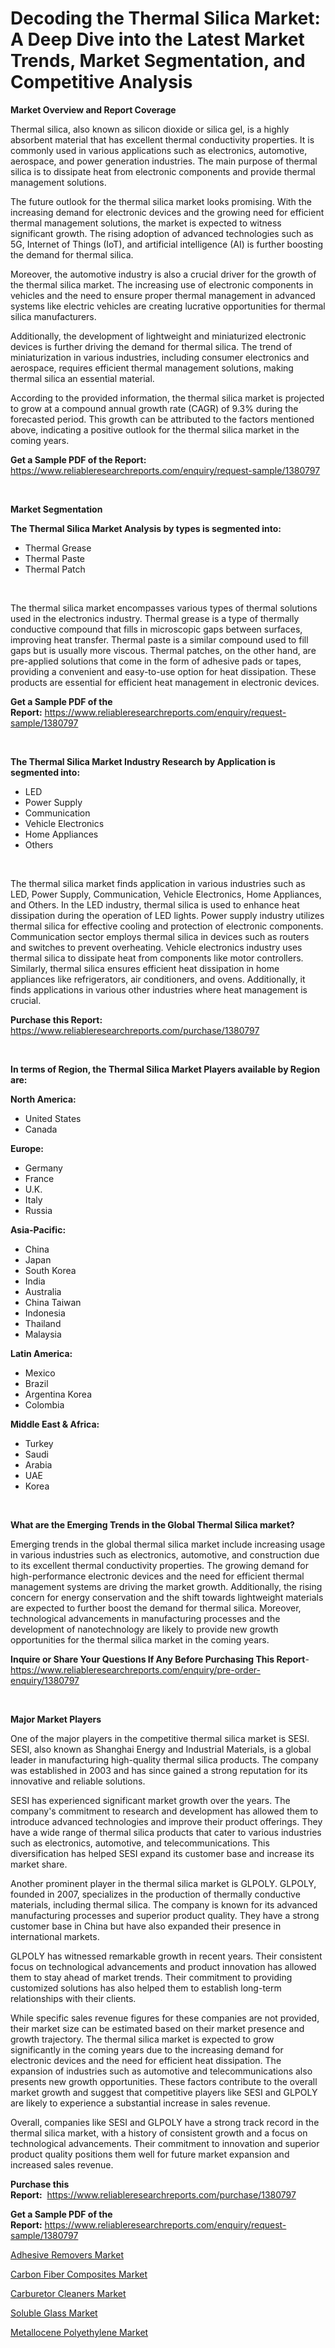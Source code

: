 <p><h1>Decoding the Thermal Silica Market: A Deep Dive into the Latest Market Trends, Market Segmentation, and Competitive Analysis</h1></p><p><strong>Market Overview and Report Coverage</strong></p>
<p><p>Thermal silica, also known as silicon dioxide or silica gel, is a highly absorbent material that has excellent thermal conductivity properties. It is commonly used in various applications such as electronics, automotive, aerospace, and power generation industries. The main purpose of thermal silica is to dissipate heat from electronic components and provide thermal management solutions.</p><p>The future outlook for the thermal silica market looks promising. With the increasing demand for electronic devices and the growing need for efficient thermal management solutions, the market is expected to witness significant growth. The rising adoption of advanced technologies such as 5G, Internet of Things (IoT), and artificial intelligence (AI) is further boosting the demand for thermal silica.</p><p>Moreover, the automotive industry is also a crucial driver for the growth of the thermal silica market. The increasing use of electronic components in vehicles and the need to ensure proper thermal management in advanced systems like electric vehicles are creating lucrative opportunities for thermal silica manufacturers.</p><p>Additionally, the development of lightweight and miniaturized electronic devices is further driving the demand for thermal silica. The trend of miniaturization in various industries, including consumer electronics and aerospace, requires efficient thermal management solutions, making thermal silica an essential material.</p><p>According to the provided information, the thermal silica market is projected to grow at a compound annual growth rate (CAGR) of 9.3% during the forecasted period. This growth can be attributed to the factors mentioned above, indicating a positive outlook for the thermal silica market in the coming years.</p></p>
<p><strong>Get a Sample PDF of the Report:</strong> <a href="https://www.reliableresearchreports.com/enquiry/request-sample/1380797">https://www.reliableresearchreports.com/enquiry/request-sample/1380797</a></p>
<p>&nbsp;</p>
<p><strong>Market Segmentation</strong></p>
<p><strong>The Thermal Silica Market Analysis by types is segmented into:</strong></p>
<p><ul><li>Thermal Grease</li><li>Thermal Paste</li><li>Thermal Patch</li></ul></p>
<p>&nbsp;</p>
<p><p>The thermal silica market encompasses various types of thermal solutions used in the electronics industry. Thermal grease is a type of thermally conductive compound that fills in microscopic gaps between surfaces, improving heat transfer. Thermal paste is a similar compound used to fill gaps but is usually more viscous. Thermal patches, on the other hand, are pre-applied solutions that come in the form of adhesive pads or tapes, providing a convenient and easy-to-use option for heat dissipation. These products are essential for efficient heat management in electronic devices.</p></p>
<p><strong>Get a Sample PDF of the Report:</strong>&nbsp;<a href="https://www.reliableresearchreports.com/enquiry/request-sample/1380797">https://www.reliableresearchreports.com/enquiry/request-sample/1380797</a></p>
<p>&nbsp;</p>
<p><strong>The Thermal Silica Market Industry Research by Application is segmented into:</strong></p>
<p><ul><li>LED</li><li>Power Supply</li><li>Communication</li><li>Vehicle Electronics</li><li>Home Appliances</li><li>Others</li></ul></p>
<p>&nbsp;</p>
<p><p>The thermal silica market finds application in various industries such as LED, Power Supply, Communication, Vehicle Electronics, Home Appliances, and Others. In the LED industry, thermal silica is used to enhance heat dissipation during the operation of LED lights. Power supply industry utilizes thermal silica for effective cooling and protection of electronic components. Communication sector employs thermal silica in devices such as routers and switches to prevent overheating. Vehicle electronics industry uses thermal silica to dissipate heat from components like motor controllers. Similarly, thermal silica ensures efficient heat dissipation in home appliances like refrigerators, air conditioners, and ovens. Additionally, it finds applications in various other industries where heat management is crucial.</p></p>
<p><strong>Purchase this Report:</strong>&nbsp; <a href="https://www.reliableresearchreports.com/purchase/1380797">https://www.reliableresearchreports.com/purchase/1380797</a></p>
<p>&nbsp;</p>
<p><strong>In terms of Region, the Thermal Silica Market Players available by Region are:</strong></p>
<p>
    <p> <strong> North America: </strong>
        <ul>
            <li>United States</li>
            <li>Canada</li>
        </ul>
        </p> 
    <p> <strong> Europe: </strong>
        <ul>
            <li>Germany</li>
            <li>France</li>
            <li>U.K.</li>
            <li>Italy</li>
            <li>Russia</li>
        </ul>
        </p> 
    <p> <strong> Asia-Pacific: </strong>
        <ul>
            <li>China</li>
            <li>Japan</li>
            <li>South Korea</li>
            <li>India</li>
            <li>Australia</li>
            <li>China Taiwan</li>
            <li>Indonesia</li>
            <li>Thailand</li>
            <li>Malaysia</li>
        </ul>
        </p> 
    <p> <strong> Latin America: </strong>
        <ul>
            <li>Mexico</li>
            <li>Brazil</li>
            <li>Argentina Korea</li>
            <li>Colombia</li>
        </ul>
        </p> 
    <p> <strong> Middle East & Africa: </strong>
        <ul>
            <li>Turkey</li>
            <li>Saudi</li>
            <li>Arabia</li>
            <li>UAE</li>
            <li>Korea</li>
        </ul>
    </p>
    </p>
<p>&nbsp;</p>
<p><strong>What are the Emerging Trends in the Global Thermal Silica market?</strong></p>
<p><p>Emerging trends in the global thermal silica market include increasing usage in various industries such as electronics, automotive, and construction due to its excellent thermal conductivity properties. The growing demand for high-performance electronic devices and the need for efficient thermal management systems are driving the market growth. Additionally, the rising concern for energy conservation and the shift towards lightweight materials are expected to further boost the demand for thermal silica. Moreover, technological advancements in manufacturing processes and the development of nanotechnology are likely to provide new growth opportunities for the thermal silica market in the coming years.</p></p>
<p><strong>Inquire or Share Your Questions If Any Before Purchasing This Report</strong>- <a href="https://www.reliableresearchreports.com/enquiry/pre-order-enquiry/1380797">https://www.reliableresearchreports.com/enquiry/pre-order-enquiry/1380797</a></p>
<p>&nbsp;</p>
<p><strong>Major Market Players</strong></p>
<p><p>One of the major players in the competitive thermal silica market is SESI. SESI, also known as Shanghai Energy and Industrial Materials, is a global leader in manufacturing high-quality thermal silica products. The company was established in 2003 and has since gained a strong reputation for its innovative and reliable solutions.</p><p>SESI has experienced significant market growth over the years. The company's commitment to research and development has allowed them to introduce advanced technologies and improve their product offerings. They have a wide range of thermal silica products that cater to various industries such as electronics, automotive, and telecommunications. This diversification has helped SESI expand its customer base and increase its market share.</p><p>Another prominent player in the thermal silica market is GLPOLY. GLPOLY, founded in 2007, specializes in the production of thermally conductive materials, including thermal silica. The company is known for its advanced manufacturing processes and superior product quality. They have a strong customer base in China but have also expanded their presence in international markets.</p><p>GLPOLY has witnessed remarkable growth in recent years. Their consistent focus on technological advancements and product innovation has allowed them to stay ahead of market trends. Their commitment to providing customized solutions has also helped them to establish long-term relationships with their clients.</p><p>While specific sales revenue figures for these companies are not provided, their market size can be estimated based on their market presence and growth trajectory. The thermal silica market is expected to grow significantly in the coming years due to the increasing demand for electronic devices and the need for efficient heat dissipation. The expansion of industries such as automotive and telecommunications also presents new growth opportunities. These factors contribute to the overall market growth and suggest that competitive players like SESI and GLPOLY are likely to experience a substantial increase in sales revenue.</p><p>Overall, companies like SESI and GLPOLY have a strong track record in the thermal silica market, with a history of consistent growth and a focus on technological advancements. Their commitment to innovation and superior product quality positions them well for future market expansion and increased sales revenue.</p></p>
<p><strong>Purchase this Report:</strong>&nbsp;&nbsp;<a href="https://www.reliableresearchreports.com/purchase/1380797">https://www.reliableresearchreports.com/purchase/1380797</a></p>
<p></p>
<p><strong>Get a Sample PDF of the Report:</strong>&nbsp;<a href="https://www.reliableresearchreports.com/enquiry/request-sample/1380797">https://www.reliableresearchreports.com/enquiry/request-sample/1380797</a></p>
<p><p><a href="https://github.com/mabutironaldo/Market-Research-Report-List-2/blob/main/adhesive-removers-market.md">Adhesive Removers Market</a></p><p><a href="https://github.com/castoriffic/Market-Research-Report-List-2/blob/main/carbon-fiber-composites-market.md">Carbon Fiber Composites Market</a></p><p><a href="https://github.com/lbird53714/Market-Research-Report-List-2/blob/main/carburetor-cleaners-market.md">Carburetor Cleaners Market</a></p><p><a href="https://github.com/ashepherd82/Market-Research-Report-List-2/blob/main/soluble-glass-market.md">Soluble Glass Market</a></p><p><a href="https://github.com/pizolina/Market-Research-Report-List-2/blob/main/metallocene-polyethylene-market.md">Metallocene Polyethylene Market</a></p></p>